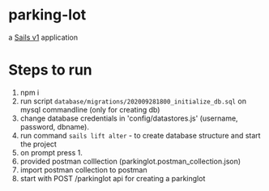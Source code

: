 # parking-lot

a [Sails v1](https://sailsjs.com) application

# Steps to run
1. npm i
2. run script `database/migrations/202009281800_initialize_db.sql` on mysql commandline (only for creating db) 
3. change database credentials in 'config/datastores.js' (username, password, dbname). 
3. run command `sails lift alter` - to create database structure and start the project
4. on prompt press 1.
5. provided postman colllection (parkinglot.postman_collection.json)
6. import postman collection to postman
7. start with POST /parkinglot api for creating a parkinglot

    